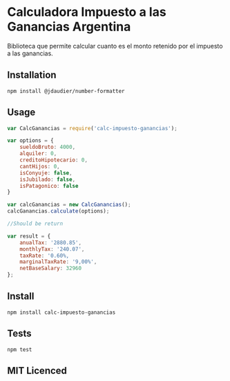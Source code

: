 Calculadora Impuesto a las Ganancias Argentina
=========

Biblioteca que permite calcular cuanto es el monto retenido por el impuesto a las ganancias.

## Installation

  `npm install @jdaudier/number-formatter`

## Usage

```js
var CalcGanancias = require('calc-impuesto-ganancias');

var options = {
    sueldoBruto: 4000,
    alquiler: 0,
    creditoHipotecario: 0,
    cantHijos: 0,
    isConyuje: false,
    isJubilado: false,
    isPatagonico: false
}

var calcGanancias = new CalcGanancias();
calcGanancias.calculate(options);

//Should be return

var result = {
    anualTax: '2880.85',
    monthlyTax: '240.07',
    taxRate: '0.60%,
    marginalTaxRate: '9,00%',
    netBaseSalary: 32960
};


```
## Install

    npm install calc-impuesto-ganancias
    
## Tests

  `npm test`

## MIT Licenced